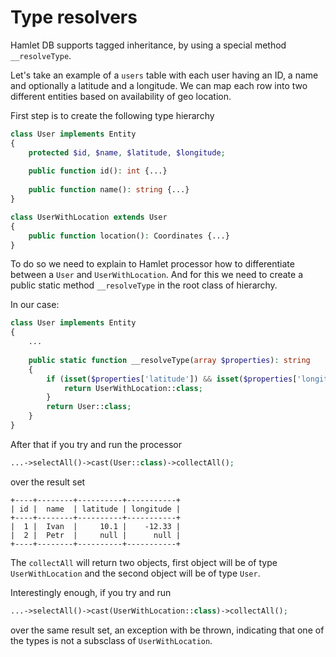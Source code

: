 # Type resolvers

Hamlet DB supports tagged inheritance, by using a special method `__resolveType`. 

Let's take an example of a `users` table with each user having an ID, a name and optionally a latitude and a longitude.
We can map each row into two different entities based on availability of geo location. 

First step is to create the following type hierarchy

```php
class User implements Entity
{
    protected $id, $name, $latitude, $longitude;
    
    public function id(): int {...}
    
    public function name(): string {...}
}

class UserWithLocation extends User
{
    public function location(): Coordinates {...}
}
```

To do so we need to explain to Hamlet processor how to differentiate between a `User` and `UserWithLocation`. 
And for this we need to create a public static method `__resolveType` in the root class of hierarchy.
 
In our case:

```php
class User implements Entity 
{
    ...
    
    public static function __resolveType(array $properties): string
    {
        if (isset($properties['latitude']) && isset($properties['longitude'])) {
            return UserWithLocation::class;
        }
        return User::class;
    }
}
```

After that if you try and run the processor

```php
...->selectAll()->cast(User::class)->collectAll();
```

over the result set

    +----+--------+----------+-----------+
    | id |  name  | latitude | longitude |
    +----+--------+----------+-----------+
    |  1 |  Ivan  |     10.1 |    -12.33 |
    |  2 |  Petr  |     null |      null |
    +----+--------+----------+-----------+
    
The `collectAll` will return two objects, first object will be of type `UserWithLocation` and the second object will be of type `User`.

Interestingly enough, if you try and run 

```php
...->selectAll()->cast(UserWithLocation::class)->collectAll();
```

over the same result set, an exception with be thrown, indicating that one of the types is not a subsclass of `UserWithLocation`.
